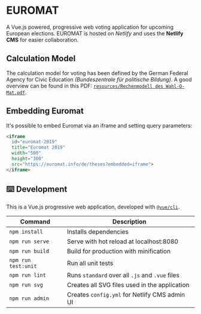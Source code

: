 # EUROMAT

A Vue.js powered, progressive web voting application for upcoming European elections. EUROMAT is hosted on _Netlify_ and uses the **Netlify CMS** for easier collaboration.

## Calculation Model

The calculation model for voting has been defined by the German Federal Agency for Civic Education _(Bundeszentrale für politische Bildung)_. A good overview can be found in this PDF: [`resources/Rechenmodell des Wahl-O-Mat.pdf`](resources/Rechenmodell%20des%20Wahl-O-Mat.pdf).

## Embedding Euromat

It's possible to embed Euromat via an iframe and setting query parameters:

```html
<iframe
  id="euromat-2019"
  title="Euromat 2019"
  width="500"
  height="300"
  src="https://euromat.info/de/theses?embedded=iframe">
</iframe>
```

## ⌨️ Development

This is a Vue.js progressive web application, developed with [`@vue/cli`](https://github.com/vuejs/vue-cli).

| Command | Description |
| ------- | ----------- |
| `npm install` | Installs dependencies |
| `npm run serve` | Serve with hot reload at localhost:8080 |
| `npm run build` | Build for production with minification |
| `npm run test:unit` | Run all unit tests |
| `npm run lint` | Runs `standard` over all `.js` and `.vue` files |
| `npm run svg` | Creates all SVG files used in the application |
| `npm run admin` | Creates `config.yml` for Netlify CMS admin UI |
